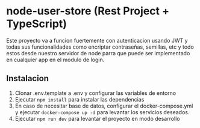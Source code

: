 # node-user-store (Rest Project + TypeScript)

Este proyecto va a funcion fuertemente con autenticacion usando JWT y todas sus funcionalidades como encriptar contraseñas, semillas, etc y todo estos desde nuestro servidor de node parra que puede ser implementado en cualquier app en el modulo de login.

## Instalacion

1. Clonar .env.template a .env y configurar las variables de entorno
2. Ejecutar `npm install` para instalar las dependencias
3. En caso de necesitar base de datos, configurar el docker-compose.yml y ejecutar `docker-compose up -d` para levantar los servicios deseados.
4. Ejecutar `npm run dev` para levantar el proyecto en modo desarrollo
